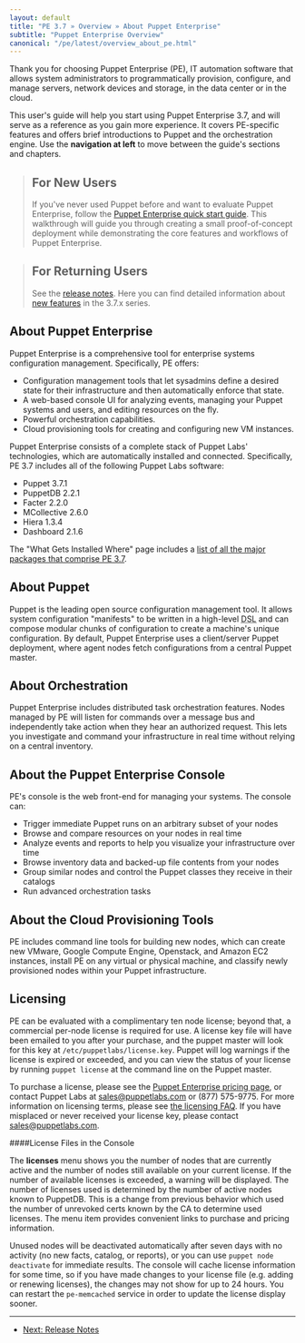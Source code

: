 ```yaml
---
layout: default
title: "PE 3.7 » Overview » About Puppet Enterprise"
subtitle: "Puppet Enterprise Overview"
canonical: "/pe/latest/overview_about_pe.html"
---
```



Thank you for choosing Puppet Enterprise (PE), IT automation software that allows system administrators to programmatically provision, configure, and manage servers, network devices and storage, in the data center or in the cloud.

This user's guide will help you start using Puppet Enterprise 3.7, and will serve as a reference as you gain more experience. It covers PE-specific features and offers brief introductions to Puppet and the orchestration engine. Use the **navigation at left** to move between the guide's sections and chapters.

> For New Users
> -----
>
> If you've never used Puppet before and want to evaluate Puppet Enterprise, follow the [Puppet Enterprise quick start guide](./quick_start.html). This walkthrough will guide you through creating a small proof-of-concept deployment while demonstrating the core features and workflows of Puppet Enterprise.

> For Returning Users
> -----
>
> See the [release notes](./release_notes.html). Here you can find detailed information about [new features](./release_notes.html#new-features) in the 3.7.x series.

About Puppet Enterprise
-----

Puppet Enterprise is a comprehensive tool for enterprise systems configuration management. Specifically, PE offers:

* Configuration management tools that let sysadmins define a desired state for their infrastructure and then automatically enforce that state.
* A web-based console UI for analyzing events, managing your Puppet systems and users, and editing resources on the fly.
* Powerful orchestration capabilities.
* Cloud provisioning tools for creating and configuring new VM instances.

Puppet Enterprise consists of a complete stack of Puppet Labs' technologies, which are automatically installed and connected. Specifically, PE 3.7 includes all of the following Puppet Labs software:

 * Puppet 3.7.1
 * PuppetDB 2.2.1
 * Facter 2.2.0
 * MCollective 2.6.0
 * Hiera 1.3.4
 * Dashboard 2.1.6

The "What Gets Installed Where" page includes a [list of all the major packages that comprise PE 3.7](./install_what_and_where.html#puppet-enterprise-components).

About Puppet
-----

Puppet is the leading open source configuration management tool. It allows system configuration "manifests" to be written in a high-level <abbr title="Domain-Specific Language">DSL</abbr> and can compose modular chunks of configuration to create a machine's unique configuration. By default, Puppet Enterprise uses a client/server Puppet deployment, where agent nodes fetch configurations from a central Puppet master.

About Orchestration
-----

Puppet Enterprise includes distributed task orchestration features. Nodes managed by PE will listen for commands over a message bus and independently take action when they hear an authorized request. This lets you investigate and command your infrastructure in real time without relying on a central inventory.

About the Puppet Enterprise Console
-----

PE's console is the web front-end for managing your systems. The console can:

* Trigger immediate Puppet runs on an arbitrary subset of your nodes
* Browse and compare resources on your nodes in real time
* Analyze events and reports to help you visualize your infrastructure over time
* Browse inventory data and backed-up file contents from your nodes
* Group similar nodes and control the Puppet classes they receive in their catalogs
* Run advanced orchestration tasks

About the Cloud Provisioning Tools
-----

PE includes command line tools for building new nodes, which can create new VMware, Google Compute Engine, Openstack, and Amazon EC2 instances, install PE on any virtual or physical machine, and classify newly provisioned nodes within your Puppet infrastructure.


Licensing
-----

PE can be evaluated with a complimentary ten node license; beyond that, a commercial per-node license is required for use. A license key file will have been emailed to you after your purchase, and the puppet master will look for this key at `/etc/puppetlabs/license.key`. Puppet will log warnings if the license is expired or exceeded, and you can view the status of your license by running `puppet license` at the command line on the Puppet master.

To purchase a license, please see the [Puppet Enterprise pricing page](http://www.puppetlabs.com/puppet/how-to-buy/), or contact Puppet Labs at <sales@puppetlabs.com> or (877) 575-9775. For more information on licensing terms, please see [the licensing FAQ](http://www.puppetlabs.com/licensing-faq/). If you have misplaced or never received your license key, please contact <sales@puppetlabs.com>.

####License Files in the Console

The **licenses** menu shows you the number of nodes that are currently active and the number of nodes still available on your current license. If the number of available licenses is exceeded, a warning will be displayed. The number of licenses used is determined by the number of active nodes known to PuppetDB. This is a change from previous behavior which used the number of unrevoked certs known by the CA to determine used licenses. The menu item provides convenient links to purchase and pricing information.

Unused nodes will be deactivated automatically after seven days with no activity (no new facts, catalog, or reports), or you can use `puppet node deactivate` for immediate results. The console will cache license information for some time, so if you have made changes to your license file (e.g. adding or renewing licenses), the changes may not show for up to 24 hours. You can restart the `pe-memcached` service in order to update the license display sooner.

* * *

- [Next: Release Notes](./release_notes.html)
